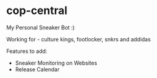 # cop-central
My Personal Sneaker Bot :)


Working for - culture kings, footlocker, snkrs and addidas


Features to add:

- Sneaker Monitoring on Websites
- Release Calendar

